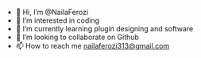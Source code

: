 - 👋 Hi, I’m @NailaFerozi
- 👀 I’m interested in coding
- 🌱 I’m currently learning plugin designing and software
- 💞️ I’m looking to collaborate on Github
- 📫 How to reach me nailaferozi313@gmail.com

<!---
NailaFerozi/NailaFerozi is a ✨ special ✨ repository because its `README.md` (this file) appears on your GitHub profile.
You can click the Preview link to take a look at your changes.
--->
